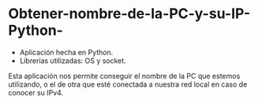 # Obtener-nombre-de-la-PC-y-su-IP-Python-
- Aplicación hecha en Python. 
- Librerias utilizadas: OS y socket. 


Esta aplicación nos permite conseguir el nombre de la PC que estemos utilizando, o el de otra que esté conectada a nuestra red local en caso de conocer su IPv4.
